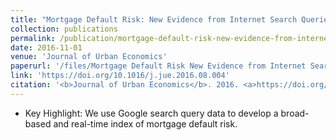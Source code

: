 ```yaml
---
title: "Mortgage Default Risk: New Evidence from Internet Search Queries"
collection: publications
permalink: /publication/mortgage-default-risk-new-evidence-from-internet-search-queries
date: 2016-11-01
venue: 'Journal of Urban Economics'
paperurl: '/files/Mortgage Default Risk New Evidence from Internet Search Queries.pdf'
link: 'https://doi.org/10.1016/j.jue.2016.08.004'
citation: '<b>Journal of Urban Economics</b>. 2016. <a>https://doi.org/10.1016/j.jue.2016.08.004</a>'
---
```

* Key Highlight: We use Google search query data to develop a broad-based and real-time index of mortgage default risk. 
